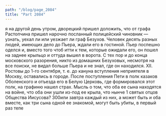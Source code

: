 ```yaml
---
path: "/blog/page_2084"
title: "Part 2084"
---
```


я на другой день утром, дворецкий пришел доложить, что от графа Растопчина пришел нарочно посланный полицейский чиновник — узнать, уехал ли или уезжает ли граф Безухов.
Человек десять разных людей, имеющих дело до Пьера, ждали его в гостиной. Пьер поспешно оделся и, вместо того чтоб итти к тем, которые ожидали его, он пошел на заднее крыльцо и оттуда вышел в ворота.
С тех пор и до конца московского разорения, никто из домашних Безуховых, несмотря на все поиски, не видал больше Пьера и не знал, где он находился.
XII.
Ростовы до 1-го сентября, т. е. до кануна вступления неприятеля в Москву, оставались в городе.
После поступления Пети в полк казаков Оболенского и отъезда его в Белую Церковь, где формировался этот полк, на графиню нашел страх. Мысль о том, что оба ее сына находятся на войне, что оба они ушли из-под ее крыла, что нынче 1 святых отцов Общества Иисусова?
300или завтра каждый из них, а может быть и оба вместе, как три сына одной ее знакомой, могут быть убиты, в первый раз тепе
